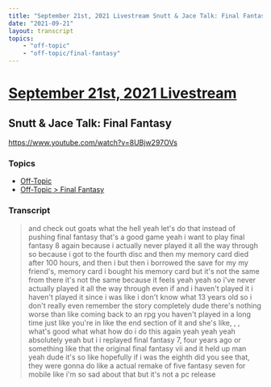```yaml
---
title: "September 21st, 2021 Livestream Snutt & Jace Talk: Final Fantasy"
date: "2021-09-21"
layout: transcript
topics:
    - "off-topic"
    - "off-topic/final-fantasy"
---
```

# [September 21st, 2021 Livestream](../2021-09-21.md)
## Snutt & Jace Talk: Final Fantasy
https://www.youtube.com/watch?v=8UBjw297OVs

### Topics
* [Off-Topic](../topics/off-topic.md)
* [Off-Topic > Final Fantasy](../topics/off-topic/final-fantasy.md)

### Transcript

> and check out goats what the hell yeah let's do that instead of pushing final fantasy that's a good game yeah i want to play final fantasy 8 again because i actually never played it all the way through so because i got to the fourth disc and then my memory card died after 100 hours, and then i but then i borrowed the save for my my friend's, memory card i bought his memory card but it's not the same from there it's not the same because it feels yeah yeah so i've never actually played it all the way through even if and i haven't played it i haven't played it since i was like i don't know what 13 years old so i don't really even remember the story completely dude there's nothing worse than like coming back to an rpg you haven't played in a long time just like you're in like the end section of it and she's like, , , what's good what what how do i do this again yeah yeah yeah absolutely yeah but i i replayed final fantasy 7, four years ago or something like that the original final fantasy vii and it held up man yeah dude it's so like hopefully if i was the eighth did you see that, they were gonna do like a actual remake of five fantasy seven for mobile like i'm so sad about that but it's not a pc release

